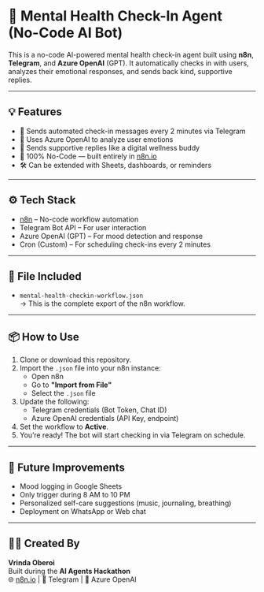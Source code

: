 # 🧠 Mental Health Check-In Agent (No-Code AI Bot)

This is a no-code AI-powered mental health check-in agent built using **n8n**, **Telegram**, and **Azure OpenAI** (GPT). It automatically checks in with users, analyzes their emotional responses, and sends back kind, supportive replies.

---

## 💡 Features

- 🔔 Sends automated check-in messages every 2 minutes via Telegram
- 💬 Uses Azure OpenAI to analyze user emotions
- 💛 Sends supportive replies like a digital wellness buddy
- 🤖 100% No-Code — built entirely in [n8n.io](https://n8n.io)
- 🛠️ Can be extended with Sheets, dashboards, or reminders

---

## ⚙️ Tech Stack

- [n8n](https://n8n.io) – No-code workflow automation
- Telegram Bot API – For user interaction
- Azure OpenAI (GPT) – For mood detection and response
- Cron (Custom) – For scheduling check-ins every 2 minutes

---

## 📂 File Included

- `mental-health-checkin-workflow.json`  
  → This is the complete export of the n8n workflow.

---

## 📦 How to Use

1. Clone or download this repository.
2. Import the `.json` file into your n8n instance:
   - Open n8n
   - Go to **"Import from File"**
   - Select the `.json` file
3. Update the following:
   - Telegram credentials (Bot Token, Chat ID)
   - Azure OpenAI credentials (API Key, endpoint)
4. Set the workflow to **Active**.
5. You’re ready! The bot will start checking in via Telegram on schedule.

---

## 🚀 Future Improvements

- Mood logging in Google Sheets
- Only trigger during 8 AM to 10 PM
- Personalized self-care suggestions (music, journaling, breathing)
- Deployment on WhatsApp or Web chat

---

## 👩‍💻 Created By

**Vrinda Oberoi**  
Built during the **AI Agents Hackathon**  
🌐 [n8n.io](https://n8n.io) | 💬 Telegram | 🧠 Azure OpenAI


